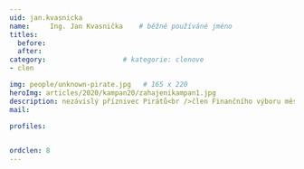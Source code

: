 ```yaml
---
uid: jan.kvasnicka
name:     Ing. Jan Kvasnička  	# běžně používáné jméno
titles:
  before: 
  after:
category:                   # kategorie: clenove
- clen

img: people/unknown-pirate.jpg   # 165 x 220
heroImg: articles/2020/kampan20/zahajenikampan1.jpg
description: nezávislý příznivec Pirátů<br />člen Finančního výboru města VM # kratký popis, max 160 znaků
mail:

profiles:
  

ordclen: 8
---
```

